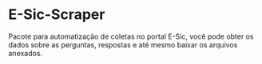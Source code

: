 # E-Sic-Scraper
Pacote para automatização de coletas no portal E-Sic, você pode obter os dados sobre as perguntas, respostas e até mesmo baixar os arquivos anexados.
